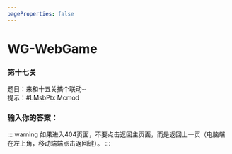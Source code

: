 ```yaml
---
pageProperties: false
---
```

# WG-WebGame
### 第十七关

题目：来和十五关搞个联动~<br>
提示：#LMsbPtx Mcmod

### 输入你的答案：

<WGwgc></WGwgc>

::: warning
如果进入404页面，不要点击返回主页面，而是返回上一页（电脑端在左上角，移动端端点击返回键）。
:::